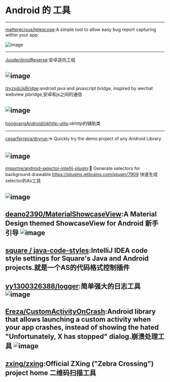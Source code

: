 
# Android 的 工具


---
[mattprecious/telescope](https://github.com/mattprecious/telescope):A simple tool to allow easy bug report capturing within your app.

![image](https://github.com/mattprecious/telescope/blob/master/images/sample.gif)     
 
---
[Juude/droidReverse](https://github.com/Juude/droidReverse):安卓逆向工程

![image](https://raw.githubusercontent.com/Juude/droidReverse/master/art/guard.png)     
---
[lzyzsd/JsBridge](https://github.com/lzyzsd/JsBridge):android java and javascript bridge, inspired by wechat webview jsbridge,安卓和js之间的通信

![image](https://raw.githubusercontent.com/lzyzsd/JsBridge/master/JsBridge.gif)     
---
[hongyangAndroid/okhttp-utils](https://github.com/hongyangAndroid/okhttp-utils):okhttp的辅助类
  
---
[cesarferreira/dryrun](https://github.com/cesarferreira/dryrun)::coffee: Quickly try the demo project of any Android Library

![image](https://raw.githubusercontent.com/cesarferreira/dryrun/master/extras/usage.gif)     
---
[importre/android-selector-intellij-plugin](https://github.com/importre/android-selector-intellij-plugin)::art: Generate selectors for background drawable https://plugins.jetbrains.com/plugin/7909
快速生成selector的As工具

![image](https://github.com/importre/android-selector-intellij-plugin/blob/master/images/screenshot1.png)     
---
[deano2390/MaterialShowcaseView](https://github.com/deano2390/MaterialShowcaseView):A Material Design themed ShowcaseView for Android 新手引导
![image](https://camo.githubusercontent.com/b72d79c013305ad20ef510af50abc6b12b721999/687474703a2f2f692e696d6775722e636f6d2f51494d59524a682e706e67)     
---
[square / java-code-styles](https://github.com/square/java-code-styles):IntelliJ IDEA code style settings for Square's Java and Android projects.就是一个AS的代码格式控制插件     
---
[yy1300326388/logger](https://github.com/yy1300326388/logger):简单强大的日志工具
![image](https://github.com/orhanobut/logger/blob/master/images/custom-tag.png)
---

[Ereza/CustomActivityOnCrash](https://github.com/Ereza/CustomActivityOnCrash):Android library that allows launching a custom activity when your app crashes, instead of showing the hated "Unfortunately, X has stopped" dialog.崩溃处理工具
![image](https://github.com/Ereza/CustomActivityOnCrash/blob/master/images/frontpage.png)
---

[zxing/zxing](https://github.com/zxing/zxing):Official ZXing ("Zebra Crossing") project home
二维码扫描工具
---